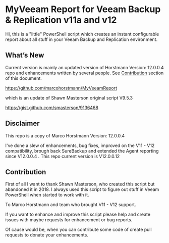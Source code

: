 
# MyVeeam Report for Veeam Backup & Replication v11a and v12
Hi, this is a "little" PowerShell script which creates an instant configurable report about all stuff in your Veeam Backup and Replication environment. 

## What’s New

Current version is mainly an updated version of Horstmann Version: 12.0.0.4 repo and enhancements written by several people. See [Contribution](#contribution) section of this document.

 https://github.com/marcohorstmann/MyVeeamReport

which is an update of Shawn Masterson original script V9.5.3

https://gist.github.com/smasterson/9136468

## Disclaimer
This repo is a copy of Marco Horstmann Version: 12.0.0.4

I've done a slew of enhancements, bug fixes, improved on the V11 - V12 compatibility, brough back SureBackup and extended the Agent reporting since V12.0.0.4 . 
This repo current version is V12.0.0.12 

## Contribution
First of all I want to thank Shawn Masterson, who created this script but abandoned it in 2018. I always used this script to figure out stuff in Veeam PowerShell when started to work with it.

To Marco Horstmann and team who brought V11 - V12 support.

If you want to enhance and improve this script please help and create issues with maybe requests for enhancement or bug reports.

Of cause would be, when you can contribute some code of create pull requests to donate your enhancements.
